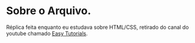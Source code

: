 # Sobre o Arquivo.

Réplica feita enquanto eu estudava sobre HTML/CSS, retirado do canal do youtube chamado [Easy Tutorials](https://www.youtube.com/c/EasyTutorialsVideo/). 
